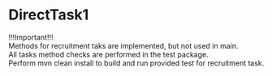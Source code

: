 # DirectTask1</br>
!!!Important!!!</br>
Methods for recruitment taks are implemented, but not used in main.</br>
All tasks method checks are performed in the test package.</br>
Perform mvn clean install to build and run provided test for recruitment task.
